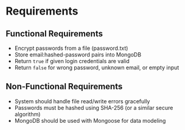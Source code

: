 # Requirements

## Functional Requirements
- Encrypt passwords from a file (password.txt)
- Store email:hashed-password pairs into MongoDB
- Return `true` if given login credentials are valid
- Return `false` for wrong password, unknown email, or empty input

## Non-Functional Requirements
- System should handle file read/write errors gracefully
- Passwords must be hashed using SHA-256 (or a similar secure algorithm)
- MongoDB should be used with Mongoose for data modeling
